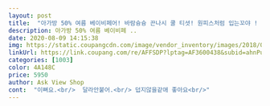 ```yaml
---
layout: post 
title:  "아가방 50% 여름 베이비페어! 바람슝슝 끈나시 쿨 티셧! 원피스처럼 입는꼬야 ! 하와이안 스똬르 올여름 쏘쿨하게 러블리 블리!" 
description: 아가방 50% 여름 베이비페 ..
date: 2020-08-09 14:15:38 
img: https://static.coupangcdn.com/image/vendor_inventory/images/2018/07/06/1/8/bea0a6dd-fc87-4089-8af7-d8a8b4581a3a.jpg 
linkUrl: https://link.coupang.com/re/AFFSDP?lptag=AF3600438&subid=ahnPublicAsk&pageKey=1780237454&itemId=3031147797&vendorItemId=3795221611&traceid=V0-113-636c9c6669f8bd77 
categories: [1003] 
color: 4A148C 
price: 5950 
author: Ask View Shop 
cont:  "이뻐요.<br/>  달라안붙어.<br/> 덥지않을같애 좋아요<br/>" 
---
```

